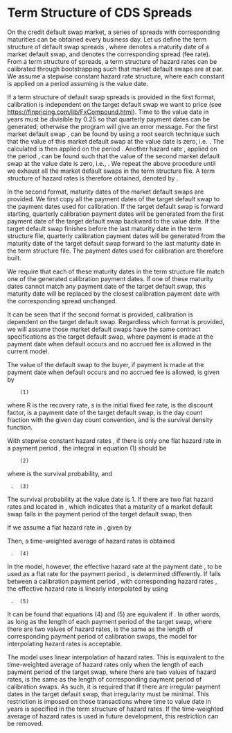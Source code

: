 # Term Structure of CDS Spreads

On the credit default swap market, a series of spreads with corresponding maturities can be obtained every business day.  Let us define the term structure of default swap spreads  , where   denotes a maturity date of a market default swap, and   denotes the corresponding spread (fee rate).  From a term structure of spreads, a term structure of hazard rates   can be calibrated through bootstrapping such that market default swaps are at par.  We assume a stepwise constant hazard rate structure, where each constant   is applied on a period   assuming   is the value date.  

If a term structure of default swap spreads is provided in the first format, calibration is independent on the target default swap we want to price (see https://finpricing.com/lib/FxCompound.html). Time to the value date in years must be divisible by 0.25 so that quarterly payment dates can be generated; otherwise the program will give an error message.  For the first market default swap  ,   can be found by using a root search technique such that the value of this market default swap at the value date is zero, i.e.  .  The calculated   is then applied on the period  .  Another hazard rate  , applied on the period  , can be found such that the value of the second market default swap at the value date is zero, i.e.,  .  We repeat the above procedure until we exhaust all the market default swaps in the term structure file.  A term structure of hazard rates is therefore obtained, denoted by  .

In the second format, maturity dates of the market default swaps are provided.  We first copy all the payment dates of the target default swap to the payment dates used for calibration.  If the target default swap is forward starting, quarterly calibration payment dates will be generated from the first payment date of the target default swap backward to the value date.  If the target default swap finishes before the last maturity date in the term structure file, quarterly calibration payment dates will be generated from the maturity date of the target default swap forward to the last maturity date in the term structure file.  The payment dates used for calibration are therefore built.

We require that each of these maturity dates in the term structure file match one of the generated calibration payment dates.  If one of these maturity dates cannot match any payment date of the target default swap, this maturity date will be replaced by the closest calibration payment date with the corresponding spread unchanged.

It can be seen that if the second format is provided, calibration is dependent on the target default swap.  Regardless which format is provided, we will assume those market default swaps have the same contract specifications as the target default swap, where payment is made at the payment date when default occurs and no accrued fee is allowed in the current model.

The value of the default swap to the buyer, if payment is made at the payment date when default occurs and no accrued fee is allowed, is given by

	 	(1)

where R is the recovery rate, s is the initial fixed fee rate,   is the discount factor,   is a payment date of the target default swap,   is the day count fraction with the given day count convention, and   is the survival density function.

With stepwise constant hazard rates  , if there is only one flat hazard rate   in a payment period  , the integral in equation (1) should be

	 	(2)

where   is the survival probability, and 

	 .	(3)

The survival probability at the value date   is 1.  If there are two flat hazard rates   and   located in  , which indicates that a maturity   of a market default swap falls in the payment period   of the target default swap, then

 

If we assume a flat hazard rate in  , given by

	 

Then, a time-weighted average of hazard rates is obtained

	 .	(4)		

In the model, however, the effective hazard rate at the payment date  , to be used as a flat rate for the payment period  , is determined differently.  If   falls between a calibration payment period  , with corresponding hazard rates  , the effective hazard rate   is linearly interpolated by using

	 .	(5)

It can be found that equations (4) and (5) are equivalent if  .  In other words, as long as the length of each payment period of the target swap, where there are two values of hazard rates, is the same as the length of corresponding payment period of calibration swaps, the model for interpolating hazard rates is acceptable.

The model uses linear interpolation of hazard rates.  This is equivalent to the time-weighted average of hazard rates only when the length of each payment period of the target swap, where there are two values of hazard rates, is the same as the length of corresponding payment period of calibration swaps.  As such, it is required that if there are irregular payment dates in the target default swap, that irregularity must be minimal.  This restriction is imposed on those transactions where time to value date in years is specified in the term structure of hazard rates.  If the time-weighted average of hazard rates is used in future development, this restriction can be removed.

